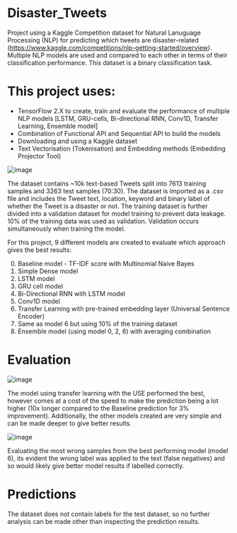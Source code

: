 # Disaster_Tweets
Project using a Kaggle Competition dataset for Natural Lanuguage Processing (NLP) for predicting which tweets are disaster-related (https://www.kaggle.com/competitions/nlp-getting-started/overview). Multiple NLP models are used and compared to each other in terms of their classification performance. This dataset is a binary classification task.

# This project uses:
* TensorFlow 2.X to create, train and evaluate the performance of multiple NLP models [LSTM, GRU-cells, Bi-directional RNN, Conv1D, Transfer Learning, Ensemble model]
* Combination of Functional API and Sequential API to build the models
* Downloading and using a Kaggle dataset
* Text Vectorisation (Tokenisation) and Embedding methods (Embedding Projector Tool)

![image](https://github.com/DavAll22/Disaster_Tweets/assets/124359152/d64ec2e3-e556-40d2-97c9-2e3ea360e588)


The dataset contains ~10k text-based Tweets split into 7613 training samples and 3263 test samples (70:30). The dataset is imported as a .csv file and includes the Tweet text, location, keyword and binary label of whether the Tweet is a disaster or not.
The training dataset is further divided into a validation dataset for model training to prevent data leakage. 10% of the training data was used as validation. Validation occurs simultaneously when training the model.

For this project, 9 different models are created to evaluate which approach gives the best results:

0. Baseline model - TF-IDF score with Multinomial Naive Bayes
1. Simple Dense model
2. LSTM model
3. GRU cell model
4. Bi-Directional RNN with LSTM model
5. Conv1D model
6. Transfer Learning with pre-trained embedding layer (Universal Sentence Encoder)
7. Same as model 6 but using 10% of the training dataset
8. Ensemble model (using model 0, 2, 6) with averaging combination


# Evaluation

![image](https://github.com/DavAll22/Disaster_Tweets/assets/124359152/6010da38-4a61-4468-90a7-8c35f9c664e8)

The model using transfer learning with the USE performed the best, however comes at a cost of the speed to make the prediction being a lot higher (10x longer compared to the Baseline prediction for 3% improvement). Additionally, the other models created are very simple and can be made deeper to give better results.

![image](https://github.com/DavAll22/Disaster_Tweets/assets/124359152/b5a2dc74-fc6c-4481-95f9-c90fbf7ffdbc)

Evaluating the most wrong samples from the best performing model (model 6), its evident the wrong label was applied to the text (false negatives) and so would likely give better model results if labelled correctly.

# Predictions
The dataset does not contain labels for the test dataset, so no further analysis can be made other than inspecting the prediction results. 
